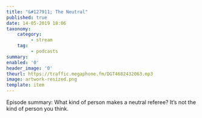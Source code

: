 ```yaml
---
title: "&#127911; The Neutral"
published: true
date: 14-05-2019 18:06
taxonomy:
    category:
         - stream
    tag:
         - podcasts
summary:
enabled: '0'
header_image: '0'
theurl: https://traffic.megaphone.fm/DGT4682432063.mp3
image: artwork-resized.png
template: item
---
```

 
Episode summary: What kind of person makes a neutral referee? It’s not the kind of person you think.
